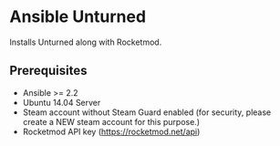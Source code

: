 # Ansible Unturned

Installs Unturned along with Rocketmod.

## Prerequisites

* Ansible >= 2.2
* Ubuntu 14.04 Server
* Steam account without Steam Guard enabled (for security, please create a NEW steam account for this purpose.)
* Rocketmod API key (https://rocketmod.net/api)
